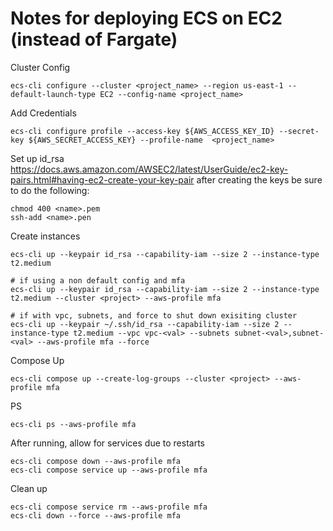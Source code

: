 # Notes for deploying ECS on EC2 (instead of Fargate)

Cluster Config
```
ecs-cli configure --cluster <project_name> --region us-east-1 --default-launch-type EC2 --config-name <project_name>
```

Add Credentials
```
ecs-cli configure profile --access-key ${AWS_ACCESS_KEY_ID} --secret-key ${AWS_SECRET_ACCESS_KEY} --profile-name  <project_name>
```

Set up id_rsa https://docs.aws.amazon.com/AWSEC2/latest/UserGuide/ec2-key-pairs.html#having-ec2-create-your-key-pair
after creating the keys be sure to do the following:
```
chmod 400 <name>.pem
ssh-add <name>.pen
```

Create instances
```
ecs-cli up --keypair id_rsa --capability-iam --size 2 --instance-type t2.medium

# if using a non default config and mfa
ecs-cli up --keypair id_rsa --capability-iam --size 2 --instance-type t2.medium --cluster <project> --aws-profile mfa

# if with vpc, subnets, and force to shut down exisiting cluster
ecs-cli up --keypair ~/.ssh/id_rsa --capability-iam --size 2 --instance-type t2.medium --vpc vpc-<val> --subnets subnet-<val>,subnet-<val> --aws-profile mfa --force
```

Compose Up
```
ecs-cli compose up --create-log-groups --cluster <project> --aws-profile mfa
```

PS
```
ecs-cli ps --aws-profile mfa
```

After running, allow for services due to restarts
```
ecs-cli compose down --aws-profile mfa
ecs-cli compose service up --aws-profile mfa
```

Clean up
```
ecs-cli compose service rm --aws-profile mfa
ecs-cli down --force --aws-profile mfa
```
